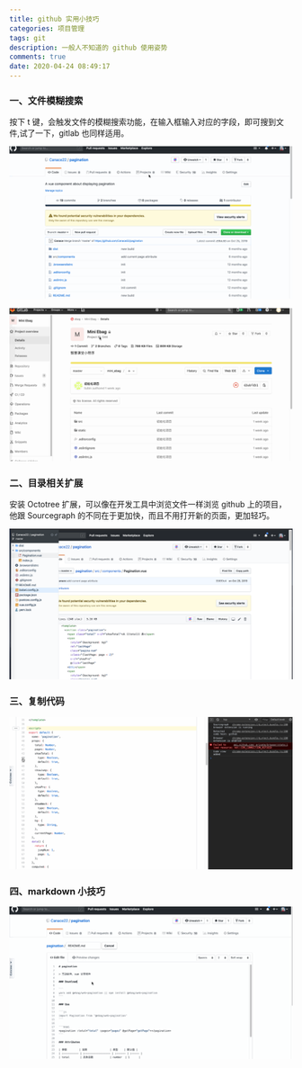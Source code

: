 ```yaml
---
title: github 实用小技巧
categories: 项目管理
tags: git
description: 一般人不知道的 github 使用姿势
comments: true
date: 2020-04-24 08:49:17
---
```


### 一、文件模糊搜索

按下 t 键，会触发文件的模糊搜索功能，在输入框输入对应的字段，即可搜到文件,试了一下，gitlab 也同样适用。

![github 模糊搜索](https://raw.githubusercontent.com/Canace22/Assets/main/images/github-t.gif)

![gitlab 模糊搜索](https://raw.githubusercontent.com/Canace22/Assets/main/images/gitlab-t.gif)

### 二、目录相关扩展

安装 Octotree 扩展，可以像在开发工具中浏览文件一样浏览 github 上的项目，他跟 Sourcegraph 的不同在于更加快，而且不用打开新的页面，更加轻巧。

![Octotree](https://raw.githubusercontent.com/Canace22/Assets/main/images/octotree.png)

### 三、复制代码

![复制代码](https://raw.githubusercontent.com/Canace22/Assets/main/images/github-copy.gif)

### 四、markdown 小技巧

![按钮模式](https://raw.githubusercontent.com/Canace22/Assets/main/images/github-md-kb.gif)
